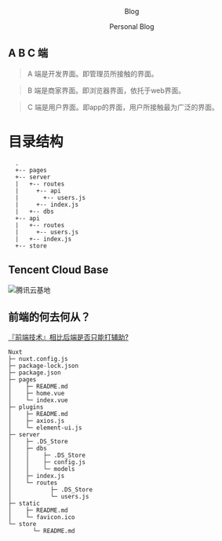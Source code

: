 
<p align="center">
  <!-- <img alt="" src="./xiaojiejie.png"> -->
</p>

<p align="center">
  Blog
</p>

<p align="center">
  Personal Blog
</p>

## A B C 端
 > A 端是开发界面。即管理员所接触的界面。

 > B 端是商家界面。即浏览器界面，依托于web界面。

 > C 端是用户界面。即app的界面，用户所接触最为广泛的界面。

# 目录结构
```
  .
  +-- pages
  +-- server
  |   +-- routes
  |     +-- api
  |       +-- users.js
  |     +-- index.js
  |   +-- dbs
  +-- api
  |   +-- routes
  |     +-- users.js
  |   +-- index.js
  +-- store
```

## Tencent Cloud Base
![腾讯云基地](https://github.com/TencentCloudBase)

## 前端的何去何从？
[『前端技术』相比后端是否只能打辅助?](https://juejin.im/post/5cf01c0251882503050edec9)


```
Nuxt
├─ nuxt.config.js
├─ package-lock.json
├─ package.json
├─ pages
│    ├─ README.md
│    ├─ home.vue
│    └─ index.vue
├─ plugins
│    ├─ README.md
│    ├─ axios.js
│    └─ element-ui.js
├─ server
│    ├─ .DS_Store
│    ├─ dbs
│    │    ├─ .DS_Store
│    │    ├─ config.js
│    │    └─ models
│    ├─ index.js
│    └─ routes
│           ├─ .DS_Store
│           └─ users.js
├─ static
│    ├─ README.md
│    └─ favicon.ico
└─ store
       └─ README.md
```